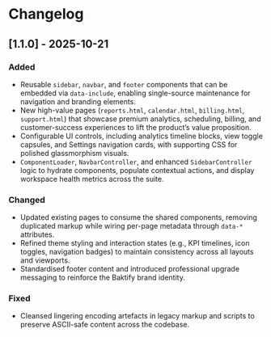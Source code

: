 # Changelog

## [1.1.0] - 2025-10-21

### Added
- Reusable `sidebar`, `navbar`, and `footer` components that can be embedded via `data-include`, enabling single-source maintenance for navigation and branding elements.
- New high-value pages (`reports.html`, `calendar.html`, `billing.html`, `support.html`) that showcase premium analytics, scheduling, billing, and customer-success experiences to lift the product’s value proposition.
- Configurable UI controls, including analytics timeline blocks, view toggle capsules, and Settings navigation cards, with supporting CSS for polished glassmorphism visuals.
- `ComponentLoader`, `NavbarController`, and enhanced `SidebarController` logic to hydrate components, populate contextual actions, and display workspace health metrics across the suite.

### Changed
- Updated existing pages to consume the shared components, removing duplicated markup while wiring per-page metadata through `data-*` attributes.
- Refined theme styling and interaction states (e.g., KPI timelines, icon toggles, navigation badges) to maintain consistency across all layouts and viewports.
- Standardised footer content and introduced professional upgrade messaging to reinforce the Baktify brand identity.

### Fixed
- Cleansed lingering encoding artefacts in legacy markup and scripts to preserve ASCII-safe content across the codebase.

